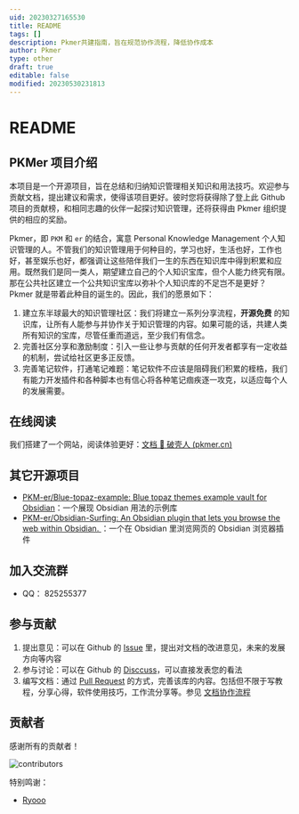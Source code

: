 ```yaml
---
uid: 20230327165530
title: README
tags: []
description: Pkmer共建指南，旨在规范协作流程，降低协作成本
author: Pkmer
type: other
draft: true
editable: false
modified: 20230530231813
---
```


# README

## PKMer 项目介绍

本项目是一个开源项目，旨在总结和归纳知识管理相关知识和用法技巧。欢迎参与贡献文档，提出建议和需求，使得该项目更好。彼时您将获得除了登上此 Github 项目的贡献榜，和相同志趣的伙伴一起探讨知识管理，还将获得由 Pkmer 组织提供的相应的奖励。

Pkmer，即 `PKM` 和 `er` 的结合，寓意 Personal Knowledge Management 个人知识管理的人。不管我们的知识管理用于何种目的，学习也好，生活也好，工作也好，甚至娱乐也好，都强调让这些陪伴我们一生的东西在知识库中得到积累和应用。既然我们是同一类人，期望建立自己的个人知识宝库，但个人能力终究有限。那在公共社区建立一个公共知识宝库以弥补个人知识库的不足岂不是更好？Pkmer 就是带着此种目的诞生的。因此，我们的愿景如下：

1. 建立东半球最大的知识管理社区：我们将建立一系列分享流程，**开源免费** 的知识库，让所有人能参与并协作关于知识管理的内容。如果可能的话，共建人类所有知识的宝库，尽管任重而道远，至少我们有信念。
2. 完善社区分享和激励制度：引入一些让参与贡献的任何开发者都享有一定收益的机制，尝试给社区更多正反馈。
3. 完善笔记软件，打通笔记难题：笔记软件不应该是阻碍我们积累的桎梏，我们有能力开发插件和各种脚本也有信心将各种笔记痼疾逐一攻克，以适应每个人的发展需要。

## 在线阅读

我们搭建了一个网站，阅读体验更好：[文档 🚀 破壳人 (pkmer.cn)](https://pkmer.cn/page/1/)

## 其它开源项目

- [PKM-er/Blue-topaz-example: Blue topaz themes example vault for Obsidian](https://github.com/PKM-er/Blue-topaz-example)：一个展现 Obsidian 用法的示例库
- [PKM-er/Obsidian-Surfing: An Obsidian plugin that lets you browse the web within Obsidian. ](https://github.com/PKM-er/Obsidian-Surfing)：一个在 Obsidian 里浏览网页的 Obsidian 浏览器插件

## 加入交流群

- QQ： 825255377 

## 参与贡献

1. 提出意见：可以在 Github 的 [Issue](https://github.com/PKM-er/Pkmer-Docs/issues) 里，提出对文档的改进意见，未来的发展方向等内容
2. 参与讨论：可以在 Github 的 [Disccuss](https://github.com/PKM-er/Pkmer-Docs/discussions)，可以直接发表您的看法
3. 编写文档：通过 [Pull Request](https://github.com/PKM-er/Pkmer-Docs/pulls) 的方式，完善该库的内容。包括但不限于写教程，分享心得，软件使用技巧，工作流分享等。参见 [文档协作流程](00-关于/协作者指南/协作者指南.md)

## 贡献者

感谢所有的贡献者！

![contributors](https://contrib.rocks/image?repo=PKM-er/Pkmer-Docs)

特别鸣谢：

- [Ryooo](https://www.zhihu.com/people/rao-yao-47-68)
